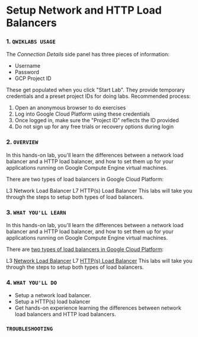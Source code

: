 # Setup Network and HTTP Load Balancers

### 1. ```QWIKLABS USAGE```

The _Connection Details_ side panel has three pieces of information:
 
 - Username
 - Password
 - GCP Project ID

These get populated when you click "Start Lab". They provide temporary credentials and a preset project IDs for doing labs. Recommended process:

 1. Open an anonymous browser to do exercises
 2. Log into Google Cloud Platform using these credentials
 3. Once logged in, make sure the "Project ID" reflects the ID provided
 4. Do not sign up for any free trials or recovery options during login


### 2. ```OVERVIEW```
In this hands-on lab, you'll learn the differences between a network load balancer and a HTTP load balancer, and how to set them up for your applications running on Google Compute Engine virtual machines.

There are two types of load balancers in Google Cloud Platform:

L3 Network Load Balancer
L7 HTTP(s) Load Balancer
This labs will take you through the steps to setup both types of load balancers.

### 3. ```WHAT YOU'LL LEARN```

In this hands-on lab, you'll learn the differences between a network load balancer and a HTTP load balancer, and how to set them up for your applications running on Google Compute Engine virtual machines.

There are [two types of load balancers in Google Cloud Platform](https://cloud.google.com/compute/docs/load-balancing-and-autoscaling#network_load_balancing):

L3 [Network Load Balancer](https://cloud.google.com/compute/docs/load-balancing/network/)
L7 [HTTP(s) Load Balancer](https://cloud.google.com/compute/docs/load-balancing/http/)
This labs will take you through the steps to setup both types of load balancers.

### 4. ```WHAT YOU'LL DO```

 * Setup a network load balancer.
 * Setup a HTTP(s) load balancer
 * Get hands-on experience learning the differences between network load balancers and HTTP load balancers.

### ```TROUBLESHOOTING```
